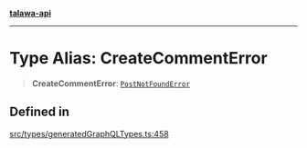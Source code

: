 [**talawa-api**](../../../README.md)

***

# Type Alias: CreateCommentError

> **CreateCommentError**: [`PostNotFoundError`](PostNotFoundError.md)

## Defined in

[src/types/generatedGraphQLTypes.ts:458](https://github.com/Suyash878/talawa-api/blob/f376d03c37e9acd046e7cc983947432c95f74442/src/types/generatedGraphQLTypes.ts#L458)
